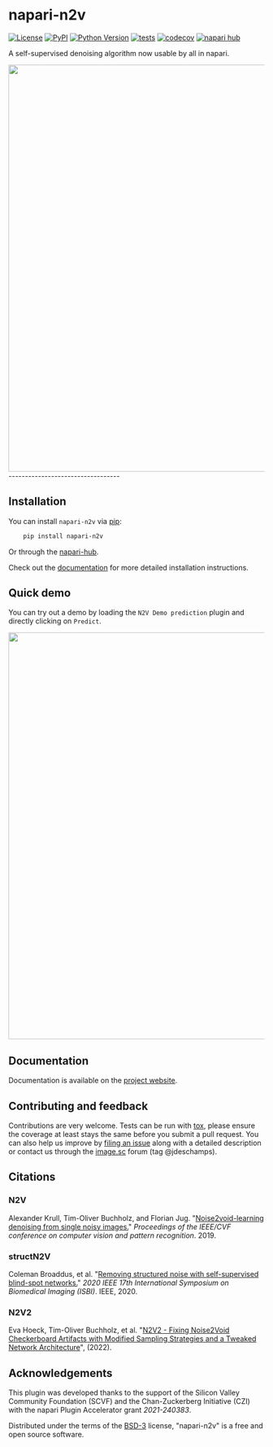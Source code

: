 # napari-n2v

[![License](https://img.shields.io/pypi/l/napari-n2v.svg?color=green)](https://github.com/juglab/napari-n2v/raw/main/LICENSE)
[![PyPI](https://img.shields.io/pypi/v/napari-n2v.svg?color=green)](https://pypi.org/project/napari-n2v)
[![Python Version](https://img.shields.io/pypi/pyversions/napari-n2v.svg?color=green)](https://python.org)
[![tests](https://github.com/juglab/napari-n2v/workflows/build/badge.svg)](https://github.com/juglab/napari-n2v/actions)
[![codecov](https://codecov.io/gh/juglab/napari-n2v/branch/main/graph/badge.svg)](https://codecov.io/gh/githubuser/napari-n2v)
[![napari hub](https://img.shields.io/endpoint?url=https://api.napari-hub.org/shields/napari-n2v)](https://napari-hub.org/plugins/napari-n2v)

A self-supervised denoising algorithm now usable by all in napari.

<img src="https://raw.githubusercontent.com/juglab/napari-n2v/master/docs/images/noisy_denoised.png" width="800" />
----------------------------------

## Installation

You can install `napari-n2v` via [pip]:
```bash
    pip install napari-n2v
```
Or through the [napari-hub](https://napari.org/stable/plugins/find_and_install_plugin.html).


Check out the [documentation](https://juglab.github.io/napari-n2v/installation.html) for more detailed installation 
instructions. 


## Quick demo

You can try out a demo by loading the `N2V Demo prediction` plugin and directly clicking on `Predict`.


<img src="https://raw.githubusercontent.com/juglab/napari-n2v/master/docs/images/demo.gif" width="800" />


## Documentation

Documentation is available on the [project website](https://juglab.github.io/napari-n2v/).


## Contributing and feedback

Contributions are very welcome. Tests can be run with [tox], please ensure
the coverage at least stays the same before you submit a pull request. You can also 
help us improve by [filing an issue] along with a detailed description or contact us
through the [image.sc](https://forum.image.sc/) forum (tag @jdeschamps).


## Citations

### N2V

Alexander Krull, Tim-Oliver Buchholz, and Florian Jug. "[Noise2void-learning denoising from single noisy images.](https://ieeexplore.ieee.org/document/8954066)" 
*Proceedings of the IEEE/CVF conference on computer vision and pattern recognition*. 2019.

### structN2V

Coleman Broaddus, et al. "[Removing structured noise with self-supervised blind-spot networks.](https://ieeexplore.ieee.org/document/9098336)" *2020 IEEE 17th 
International Symposium on Biomedical Imaging (ISBI)*. IEEE, 2020.

### N2V2

Eva Hoeck, Tim-Oliver Buchholz, et al. "[N2V2 - Fixing Noise2Void Checkerboard Artifacts with Modified Sampling Strategies and a Tweaked Network Architecture](https://openreview.net/forum?id=IZfQYb4lHVq)", (2022). 

## Acknowledgements

This plugin was developed thanks to the support of the Silicon Valley Community Foundation (SCVF) and the 
Chan-Zuckerberg Initiative (CZI) with the napari Plugin Accelerator grant _2021-240383_.


Distributed under the terms of the [BSD-3] license,
"napari-n2v" is a free and open source software.

[napari]: https://github.com/napari/napari
[Cookiecutter]: https://github.com/audreyr/cookiecutter
[@napari]: https://github.com/napari
[MIT]: http://opensource.org/licenses/MIT
[BSD-3]: http://opensource.org/licenses/BSD-3-Clause
[GNU GPL v3.0]: http://www.gnu.org/licenses/gpl-3.0.txt
[GNU LGPL v3.0]: http://www.gnu.org/licenses/lgpl-3.0.txt
[Apache Software License 2.0]: http://www.apache.org/licenses/LICENSE-2.0
[Mozilla Public License 2.0]: https://www.mozilla.org/media/MPL/2.0/index.txt
[cookiecutter-napari-plugin]: https://github.com/napari/cookiecutter-napari-plugin

[filing an issue]: https://github.com/githubuser/napari-n2v/issues

[napari]: https://github.com/napari/napari
[tox]: https://tox.readthedocs.io/en/latest/
[pip]: https://pypi.org/project/pip/
[PyPI]: https://pypi.org/
